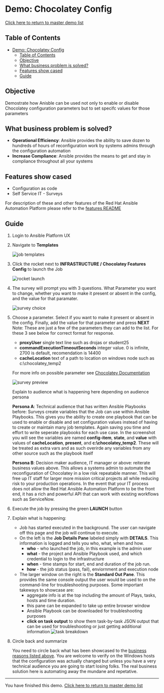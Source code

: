 # Demo: Chocolatey Config

[Click here to return to master demo list](../../README.md#demo-repository)

## Table of Contents

- [Demo: Chocolatey Config](#demo-chocolatey-config)
  - [Table of Contents](#table-of-contents)
  - [Objective](#objective)
  - [What business problem is solved?](#what-business-problem-is-solved)
  - [Features show cased](#features-show-cased)
  - [Guide](#guide)

## Objective

Demostrate how Anisble can be used not only to enable or disable Chocolatey configuration parameters but to set specifc values for those parameters

## What business problem is solved?

- **Operational Efficiency**:
  Ansible provides the ability to save dozen to hundreds of hours of reconfiguration work by systems admins through the configuration automation
- **Increase Compliance**:
  Ansible provides the means to get and stay in compliance throughout all your systems

## Features show cased

- Configuration as code
- Self Service IT - Surveys

For description of these and other features of the Red Hat Ansible Automation Platform please refer to the [features README](../features.md)

## Guide

1. Login to Ansible Platform UX

2. Navigate to **Templates**

     ![job templates](../images/templates.png)

3. Click the rocket next to **INFRASTRUCTURE / Chocolatey Features Config** to launch the Job

     ![rocket launch](../images/rocket.png)

4. The survey will prompt you with 3 questions. What Parameter you want to change, whether you want to make it present or absent in the config, and the value for that paramater.

     ![survey choice](../images/choco_config/choco_config_survey.jpeg)

5. Choose a parameter. Select if you want to make it present or absent in the config. Finally, add the value for that parameter and press **NEXT**
   Note: These are just a few of the parameters they can add to the list. For these 3 see below for correct format for response.

   - **proxyUser** single text line such as drojas or student25
   - **commandExecutionTimeoutSeconds** integer value. 0 is infinite, 2700 is default, recomendation is 14400
   - **cacheLocation** text of a path to location on windows node such as c:\chocolatey_temp2

   For more info on possible parameter see [Chocolatey Documentation](https://chocolatey.org/docs/chocolatey-configuration)

     ![survey preview](../images/choco_config/choco_config_survey_preview.jpeg)

     Explain to audience what is happening here depending on audience persona

    **Persona A**: Technical audience that has written Ansible Playbooks before:
    Surveys create variables that the Job can use within Ansible Playbooks. This gives you the ability to create one playbook that can be used to enable or disable and set configuration values instead of having to create or maintain many job templates. Again saving you time and effort to write seperate playbooks for each use case.  In the screenshot you will see the variables are named **config-item**, **state**, and **value**  with values of  **cacheLocation**, **present**, and **c:\chocolatey_temp2**. These will be treated as extra vars and as such overirde any variables from any other source such as the playbook itself

    **Persona B**: Decision maker audience, IT manager or above:
    reiterate business values above.  This allows a systems admin to automate the reconfiguration of Chocolatey in a low risk repeatable manner.  This will free up IT staff for larger more mission critical projects all while reducing risk to your production operations. In the event that your IT process does not allow the Red Hat Ansible Automation Platform to be the front end, it has a rich and powerful API that can work with existing workflows such as ServiceNow.

6. Execute the job by pressing the green **LAUNCH** button

7. Explain what is happening:

     - Job has started executed in the background.  The user can navigate off this page and the job will continue to execute.
     - On the left is the **Job Details Pane** labeled simply with **DETAILS**.  This information is logged and tells you who, what, when and how.
       - **who** - who launched the job, in this example is the admin user
       - **what** - the project and Ansible Playbook used, and which credential to login to the infrastructure
       - **when** - time stamps for start, end and duration of the job run.
       - **how** - the job status (pass, fail), enviornment and execution node
     - The larger window on the right is the **Standard Out Pane**.  This provides the same console output the user would be used to on the command-line for troubleshooting purposes.  Some important takeways to showcase are:
       - aggregate info is at the top including the amount of Plays, tasks, hosts and time duration.
       - this pane can be expanded to take up entire browser window
       - Ansible Playbook can be downloaded for troubleshooting purposes
       - **click on task output** to show them task-by-task JSON output that can be used for troubleshooting or just getting additional information
       ![task breakdown](../images/choco_config/choco_config_task_output.jpeg)

8. Circle back and summarize

     You need to circle back what has been showcased to the [business reasons listed above](#what-business-problem-is-solved).  You are welcome to verify on the Windows hosts that the configuration was actually changed but unless you have a very technical audience you are going to start losing folks.  The real business solution here is automating away the mundane and repetative.

---
You have finished this demo.  [Click here to return to master demo list](../../README.md#demo-repository)
